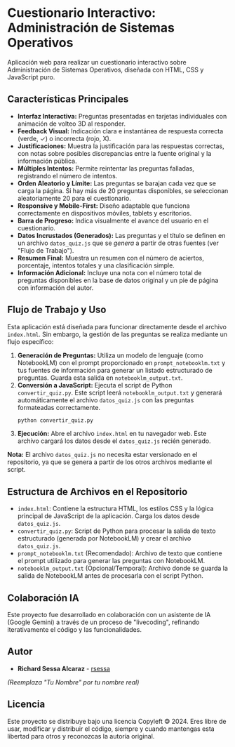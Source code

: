 # Cuestionario Interactivo: Administración de Sistemas Operativos

Aplicación web para realizar un cuestionario interactivo sobre Administración de Sistemas Operativos, diseñada con HTML, CSS y JavaScript puro.

## Características Principales

* **Interfaz Interactiva:** Preguntas presentadas en tarjetas individuales con animación de volteo 3D al responder.
* **Feedback Visual:** Indicación clara e instantánea de respuesta correcta (verde, ✓) o incorrecta (rojo, X).
* **Justificaciones:** Muestra la justificación para las respuestas correctas, con notas sobre posibles discrepancias entre la fuente original y la información pública.
* **Múltiples Intentos:** Permite reintentar las preguntas falladas, registrando el número de intentos.
* **Orden Aleatorio y Límite:** Las preguntas se barajan cada vez que se carga la página. Si hay más de 20 preguntas disponibles, se seleccionan aleatoriamente 20 para el cuestionario.
* **Responsive y Mobile-First:** Diseño adaptable que funciona correctamente en dispositivos móviles, tablets y escritorios.
* **Barra de Progreso:** Indica visualmente el avance del usuario en el cuestionario.
* **Datos Incrustados (Generados):** Las preguntas y el título se definen en un archivo `datos_quiz.js` que se *genera* a partir de otras fuentes (ver "Flujo de Trabajo").
* **Resumen Final:** Muestra un resumen con el número de aciertos, porcentaje, intentos totales y una clasificación simple.
* **Información Adicional:** Incluye una nota con el número total de preguntas disponibles en la base de datos original y un pie de página con información del autor.

## Flujo de Trabajo y Uso

Esta aplicación está diseñada para funcionar directamente desde el archivo `index.html`. Sin embargo, la gestión de las preguntas se realiza mediante un flujo específico:

1.  **Generación de Preguntas:** Utiliza un modelo de lenguaje (como NotebookLM) con el prompt proporcionado en `prompt_notebooklm.txt` y tus fuentes de información para generar un listado estructurado de preguntas. Guarda esta salida en `notebooklm_output.txt`.
2.  **Conversión a JavaScript:** Ejecuta el script de Python `convertir_quiz.py`. Este script leerá `notebooklm_output.txt` y generará automáticamente el archivo `datos_quiz.js` con las preguntas formateadas correctamente.
    ```bash
    python convertir_quiz.py
    ```
3.  **Ejecución:** Abre el archivo `index.html` en tu navegador web. Este archivo cargará los datos desde el `datos_quiz.js` recién generado.

**Nota:** El archivo `datos_quiz.js` no necesita estar versionado en el repositorio, ya que se genera a partir de los otros archivos mediante el script.

## Estructura de Archivos en el Repositorio

* `index.html`: Contiene la estructura HTML, los estilos CSS y la lógica principal de JavaScript de la aplicación. Carga los datos desde `datos_quiz.js`.
* `convertir_quiz.py`: Script de Python para procesar la salida de texto estructurado (generada por NotebookLM) y crear el archivo `datos_quiz.js`.
* `prompt_notebooklm.txt` (Recomendado): Archivo de texto que contiene el prompt utilizado para generar las preguntas con NotebookLM.
* `notebooklm_output.txt` (Opcional/Temporal): Archivo donde se guarda la salida de NotebookLM antes de procesarla con el script Python.

## Colaboración IA

Este proyecto fue desarrollado en colaboración con un asistente de IA (Google Gemini) a través de un proceso de "livecoding", refinando iterativamente el código y las funcionalidades.

## Autor

* **Richard Sessa Alcaraz** - [rsessa](https://github.com/rsessa)

*(Reemplaza "Tu Nombre" por tu nombre real)*

## Licencia

Este proyecto se distribuye bajo una licencia Copyleft 🄯 2024. Eres libre de usar, modificar y distribuir el código, siempre y cuando mantengas esta libertad para otros y reconozcas la autoría original.
